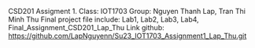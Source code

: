 CSD201 Assigment 1.
Class: IOT1703
Group: Nguyen Thanh Lap, Tran Thi Minh Thu
Final project file include: Lab1, Lab2, Lab3, Lab4, Final_Assignment_CSD201_Lap_Thu
Link github: https://github.com/LapNguyenn/Su23_IOT1703_Assignment1_Lap_Thu.git
